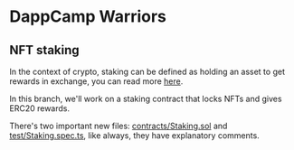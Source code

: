 # DappCamp Warriors

## NFT staking

In the context of crypto, staking can be defined as holding an asset to get rewards in exchange, you can read more [here](https://www.coinbase.com/learn/crypto-basics/what-is-staking).

In this branch, we'll work on a staking contract that locks NFTs and gives ERC20 rewards.

There's two important new files: [contracts/Staking.sol](contracts/Staking.sol) and [test/Staking.spec.ts](test/Staking.spec.ts), like always, they have explanatory comments.
